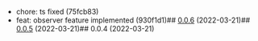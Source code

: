 

* chore: ts fixed (75fcb83)
* feat: observer feature implemented (930f1d1)## [0.0.6](https://github.com/DiaKEM/dexcom-api-client/compare/0.0.5...0.0.6) (2022-03-21)## [0.0.5](https://github.com/DiaKEM/dexcom-api-client/compare/0.0.4...0.0.5) (2022-03-21)## 0.0.4 (2022-03-21)